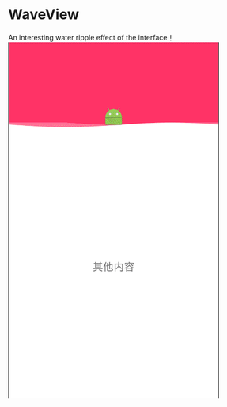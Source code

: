 # WaveView
An interesting water ripple effect of the interface！<br>
![](https://github.com/1139618418/WaveView/blob/master/art/wave_view.gif)
